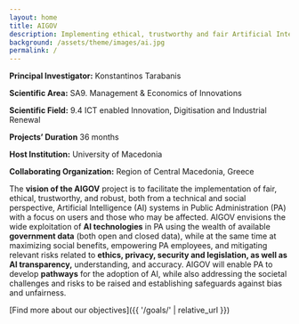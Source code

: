 ```yaml
---
layout: home
title: AIGOV
description: Implementing ethical, trustworthy and fair Artificial Intelligence Systems in Public Sector
background: /assets/theme/images/ai.jpg
permalink: /
---
```



**Principal Investigator:** Konstantinos Tarabanis 

**Scientific Area:** SA9. Management & Economics of Innovations

**Scientific Field:** 9.4 ICT enabled Innovation, Digitisation and Industrial Renewal

**Projects’ Duration** 36 months 

**Host Institution:** University of Macedonia 

**Collaborating Organization:** Region of Central Macedonia, Greece

The **vision of the AIGOV** project is to facilitate the implementation of fair, ethical, trustworthy, and robust, both from a technical and social perspective, Artificial Intelligence (AI) systems in Public Administration (PA) with a focus on users and those who may be affected. AIGOV envisions the wide exploitation of **AI technologies** in PA using the wealth of available **government data** (both open and closed data), while at the same time at maximizing social benefits, empowering PA employees, and mitigating relevant risks related to **ethics, privacy, security and legislation, as well as AI transparency,** understanding, and accuracy. AIGOV will enable PA to develop **pathways** for the adoption of AI, while also addressing the societal challenges and risks to be raised and establishing safeguards against bias and unfairness.

[Find more about our objectives]({{ '/goals/' | relative_url }})

